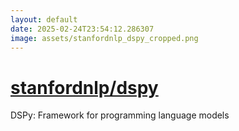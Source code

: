 ```yaml
---
layout: default
date: 2025-02-24T23:54:12.286307
image: assets/stanfordnlp_dspy_cropped.png
---
```


# [stanfordnlp/dspy](https://github.com/stanfordnlp/dspy)

DSPy: Framework for programming language models
